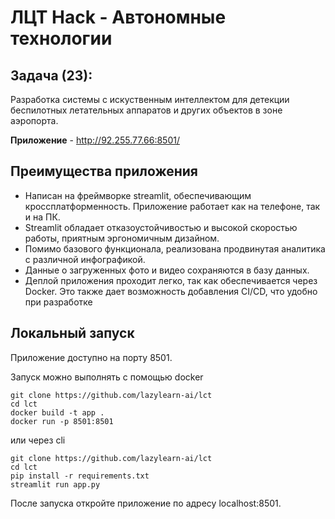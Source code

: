 # ЛЦТ Hack - Автономные технологии

## Задача (23): 

Разработка cистемы с искуственным интеллектом для детекции беспилотных летательных аппаратов и других объектов в зоне аэропорта.

**Приложение** -  http://92.255.77.66:8501/

## Преимущества приложения

- Написан на фреймворке streamlit, обеспечивающим кроссплатформенность. Приложение работает как на телефоне, так и на ПК.
- Streamlit обладает отказоустойчивостью и высокой скоростью работы, приятным эргономичным дизайном.
- Помимо базового функционала, реализована продвинутая аналитика с различной инфографикой.
- Данные о загруженных фото и видео сохраняются в базу данных.
- Деплой приложения проходит легко, так как обеспечивается через Docker. Это также дает возможность добавления CI/CD, 
что удобно при разработке

## Локальный запуск

Приложение доступно на порту 8501.

Запуск можно выполнять с помощью docker
```
git clone https://github.com/lazylearn-ai/lct
cd lct
docker build -t app .
docker run -p 8501:8501
```

или через cli
```
git clone https://github.com/lazylearn-ai/lct
cd lct
pip install -r requirements.txt
streamlit run app.py
```

После запуска откройте приложение по адресу localhost:8501.